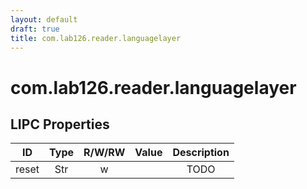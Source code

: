 ```yaml
---
layout: default
draft: true
title: com.lab126.reader.languagelayer
---
```


# com.lab126.reader.languagelayer

## LIPC Properties

| ID    | Type | R/W/RW | Value | Description |
|:-----:|:----:|:------:|:-----:|:-----------:|
| reset | Str  | w      |       | TODO        |